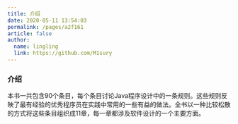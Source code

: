 ```yaml
---
title: 介绍
date: 2020-05-11 13:54:03
permalink: /pages/a2f161
article: false
author: 
  name: lingling
  link: https://github.com/M1sury
---
```


### 介绍

本书一共包含90个条目，每个条目讨论Java程序设计中的一条规则。这些规则反映了最有经验的优秀程序员在实践中常用的一些有益的做法。全书以一种比较松散的方式将这些条目组织成11章，每一章都涉及软件设计的一个主要方面。
